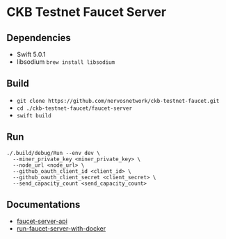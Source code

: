 # CKB Testnet Faucet Server

## Dependencies

- Swift 5.0.1
- libsodium `brew install libsodium`

## Build

- `git clone https://github.com/nervosnetwork/ckb-testnet-faucet.git`
- `cd ./ckb-testnet-faucet/faucet-server`
- `swift build`

## Run

```
./.build/debug/Run --env dev \
  --miner_private_key <miner_private_key> \
  --node_url <node_url> \
  --github_oauth_client_id <client_id> \
  --github_oauth_client_secret <client_secret> \
  --send_capacity_count <send_capacity_count>
```

## Documentations

 - [faucet-server-api]()
 - [run-faucet-server-with-docker]()
